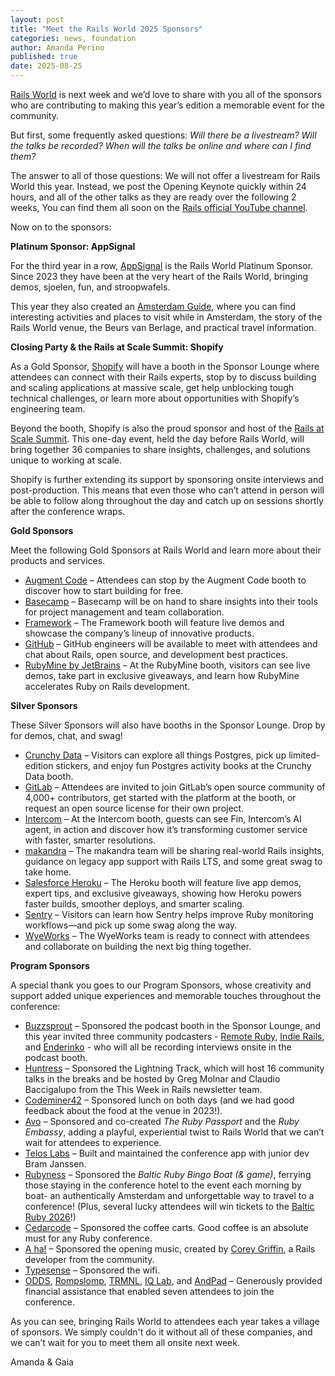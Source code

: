 ```yaml
---
layout: post
title: "Meet the Rails World 2025 Sponsors"
categories: news, foundation
author: Amanda Perino
published: true
date: 2025-08-25
---
```


[Rails World](/world/2025) is next week and we’d love to share with you all of the sponsors who are contributing to making this year’s edition a memorable event for the community. 

But first, some frequently asked questions: _Will there be a livestream? Will the talks be recorded? When will the talks be online and where can I find them?_

The answer to all of those questions: We will not offer a livestream for Rails World this year. Instead, we post the Opening Keynote quickly within 24 hours, and all of the other talks as they are ready over the following 2 weeks, You can find them all soon on the <a href="https://www.youtube.com/@railsofficial">Rails official YouTube channel</a>.

Now on to the sponsors:

**Platinum Sponsor: AppSignal**

For the third year in a row, <a href="https://www.appsignal.com">AppSignal</a> is the Rails World Platinum Sponsor. Since 2023 they have been at the very heart of the Rails World, bringing demos, sjoelen, fun, and stroopwafels.

This year they also created an <a href="https://www.appsignal.com/rails-world">Amsterdam Guide</a>, where you can find interesting activities and places to visit while in Amsterdam, the story of the Rails World venue, the Beurs van Berlage, and practical travel information.

**Closing Party & the Rails at Scale Summit: Shopify**

As a Gold Sponsor, <a href="https://www.shopify.com/">Shopify<a/> will have a booth in the Sponsor Lounge where attendees can connect with their Rails experts, stop by to discuss building and scaling applications at massive scale, get help unblocking tough technical challenges, or learn more about opportunities with Shopify’s engineering team.

Beyond the booth, Shopify is also the proud sponsor and host of the [Rails at Scale Summit](/world/2025/rails_at_scale). This one-day event, held the day before Rails World, will bring together 36 companies to share insights, challenges, and solutions unique to working at scale.

Shopify is further extending its support by sponsoring onsite interviews and post-production. This means that even those who can’t attend in person will be able to follow along throughout the day and catch up on sessions shortly after the conference wraps.

**Gold Sponsors**

Meet the following Gold Sponsors at Rails World and learn more about their products and services.

- <a href="augmentcode.com">Augment Code</a> – Attendees can stop by the Augment Code booth to discover how to start building for free.
- <a href="https://basecamp.com/">Basecamp</a> – Basecamp will be on hand to share insights into their tools for project management and team collaboration.
- <a href="https://frame.work/">Framework</a> – The Framework booth will feature live demos and showcase the company’s lineup of innovative products.
- <a href="https://github.com/">GitHub</a> – GitHub engineers will be available to meet with attendees and chat about Rails, open source, and development best practices.
- <a href="https://www.jetbrains.com/ruby/">RubyMine by JetBrains</a> – At the RubyMine booth, visitors can see live demos, take part in exclusive giveaways, and learn how RubyMine accelerates Ruby on Rails development.


**Silver Sponsors**

These Silver Sponsors will also have booths in the Sponsor Lounge. Drop by for demos, chat, and swag!

- <a href="https://www.crunchydata.com">Crunchy Data</a> – Visitors can explore all things Postgres, pick up limited-edition stickers, and enjoy fun Postgres activity books at the Crunchy Data booth.
- <a href="https://about.gitlab.com/">GitLab</a> – Attendees are invited to join GitLab’s open source community of 4,000+ contributors, get started with the platform at the booth, or request an open source license for their own project.
- <a href="https://www.intercom.com/">Intercom</a> – At the Intercom booth, guests can see Fin, Intercom’s AI agent, in action and discover how it’s transforming customer service with faster, smarter resolutions.
- <a href="https://makandra.de/en">makandra</a> – The makandra team will be sharing real-world Rails insights, guidance on legacy app support with Rails LTS, and some great swag to take home.
- <a href="https://www.heroku.com/salesforce/">Salesforce Heroku</a> – The Heroku booth will feature live app demos, expert tips, and exclusive giveaways, showing how Heroku powers faster builds, smoother deploys, and smarter scaling.
- <a href="https://sentry.io/welcome">Sentry</a> – Visitors can learn how Sentry helps improve Ruby monitoring workflows—and pick up some swag along the way.
- <a href="https://www.wyeworks.com/">WyeWorks</a> – The WyeWorks team is ready to connect with attendees and collaborate on building the next big thing together.

**Program Sponsors**

A special thank you goes to our Program Sponsors, whose creativity and support added unique experiences and memorable touches throughout the conference:

- <a href="https://www.buzzsprout.com/">Buzzsprout</a> – Sponsored the podcast booth in the Sponsor Lounge, and this year invited three community podcasters - <a href="https://www.remoteruby.com/">Remote Ruby</a>, <a href="https://www.indierails.com/">Indie Rails</a>, and <a href="https://www.enderin.co/">Enderinko</a> - who will all be recording interviews onsite in the podcast booth.
- <a href="https://www.huntress.com/">Huntress</a> – Sponsored the Lightning Track, which will host 16 community talks in the breaks and be hosted by Greg Molnar and Claudio Baccigalupo from the This Week in Rails newsletter team.
- <a href="https://www.codeminer42.com/">Codeminer42</a> – Sponsored lunch on both days (and we had good feedback about the food at the venue in 2023!).
- <a href="https://avohq.io/">Avo</a> – Sponsored and co-created _The Ruby Passport_ and the _Ruby Embassy_, adding a playful, experiential twist to Rails World that we can’t wait for attendees to experience.
- <a href="https://www.teloslabs.co/">Telos Labs</a> – Built and maintained the conference app with junior dev Bram Janssen.
- <a href="https://rubyness.co.uk/">Rubyness</a> – Sponsored the _Baltic Ruby Bingo Boat (& game)_, ferrying those staying in the conference hotel to the event each morning by boat- an authentically Amsterdam and unforgettable way to travel to a conference! (Plus, several lucky attendees will win tickets to the <a href="https://balticruby.org/">Baltic Ruby 2026</a>!)
- <a href="https://www.cedarcode.com/">Cedarcode</a> – Sponsored the coffee carts. Good coffee is an absolute must for any Ruby conference.
- <a href="https://www.aha.io/">A ha!</a> – Sponsored the opening music, created by <a href="https://iamcoreyg.com/">Corey Griffin</a>, a Rails developer from the community.
- <a href="https://typesense.org/">Typesense</a> – Sponsored the wifi.
- <a href="https://odds.team/">ODDS</a>, <a href="https://www.rompslomp.nl/">Rompslomp</a>, <a href="https://trmnl.co/">TRMNL</a>, <a href=”https://www.iqlab.us/”>IQ Lab</a>, and  <a href="https://andpad.jp/">AndPad</a> – Generously provided financial assistance that enabled seven attendees to join the conference.

As you can see, bringing Rails World to attendees each year takes a village of sponsors. We simply couldn't do it without all of these companies, and we can’t wait for you to meet them all onsite next week.

Amanda 
& Gaia
